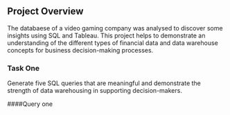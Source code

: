 ## Project Overview
The databaese of a video gaming company was analysed to discover some insights using SQL and Tableau. This project helps to
demonstrate an understanding of the different types of financial data and data warehouse concepts for business decision-making processes.

### Task One
Generate five SQL queries that are meaningful and demonstrate the strength of data warehousing in supporting decision-makers.

####Query one
